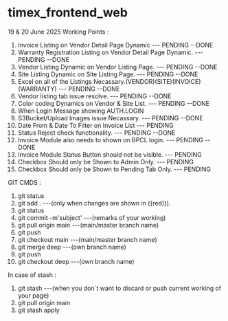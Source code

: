 # timex_frontend_web

19 & 20 June 2025 Working Points : 
1. Invoice Listing on Vendor Detail Page Dynamic                                    --- PENDING --DONE
2. Warranty Registration Listing on Vendor Detail Page Dynamic.                     --- PENDING --DONE
3. Vendor Listing Dynamic on Vendor Listing Page.                                   --- PENDING --DONE
4. Site Listing Dynamic on Site Listing Page.                                       --- PENDING --DONE             
5. Excel on all of the Listings Necassary.(VENDOR)(SITE)(INVOICE)(WARRANTY)         --- PENDING --DONE
6. Vendor listing tab issue resolve.                                                --- PENDING --DONE
7. Color coding Dynamics on Vendor & Site List.                                     --- PENDING --DONE
8. When Login Message showing AUTH.LOGIN
8. S3Bucket/Upload Images issue Necassary.                                          --- PENDING --DONE
9. Date From & Date To Filter on Invoice List                                       --- PENDING 
10. Status Reject check functionality.                                              --- PENDING --DONE
11. Invoice Module also needs to shown on BPCL login.                               --- PENDING --DONE 
12. Invoice Module Status Button should not be visible.                             --- PENDING
13. Checkbox Should only be Shown to Admin Only.                                    --- PENDING
14. Checkbox Should only be Shown to Pending Tab Only.                                    --- PENDING
<!-- 6. Report Module Listing Page With XLSX download.                                   --- PENDING -->

GIT CMDS : 
1. git status
2. git add .                ---(only when changes are shown in ({red)}).
3. git status
4. git commit -m'subject'   ---(remarks of your working)
4. git pull origin main     ---(main/master branch name)
5. git push
6. git checkout main        ---(main/master branch name)
7. git merge deep           ---(own branch name)
8. git push
9. git checkout deep        ---(own branch name)

In case of stash : 
1. git stash                ---(when you don`t want to discard or push current working of your page)
2. git pull origin main
3. git stash apply
